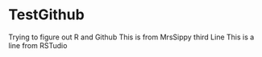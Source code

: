 # TestGithub
Trying to figure out R and Github 
This is from MrsSippy
third Line
This is a line from RSTudio